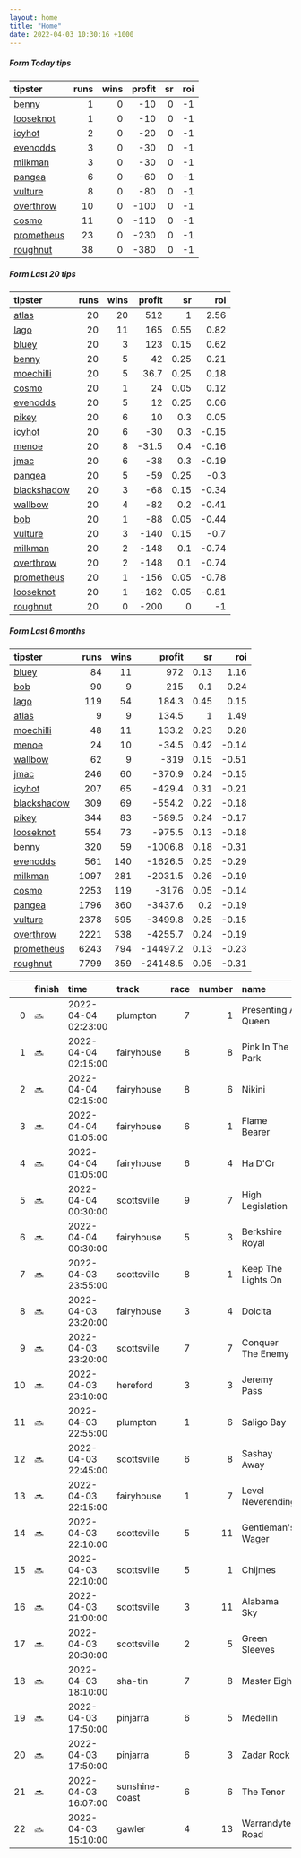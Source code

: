 ```yaml
---   
layout: home  
title: "Home"   
date: 2022-04-03 10:30:16 +1000  
---   
```



##### Form Today tips   

| tipster                                                       |   runs |   wins |   profit |   sr |   roi |
|:--------------------------------------------------------------|-------:|-------:|---------:|-----:|------:|
| [benny](https://mrwayneo.github.io/tips/benny.html)           |      1 |      0 |      -10 |    0 |    -1 |
| [looseknot](https://mrwayneo.github.io/tips/looseknot.html)   |      1 |      0 |      -10 |    0 |    -1 |
| [icyhot](https://mrwayneo.github.io/tips/icyhot.html)         |      2 |      0 |      -20 |    0 |    -1 |
| [evenodds](https://mrwayneo.github.io/tips/evenodds.html)     |      3 |      0 |      -30 |    0 |    -1 |
| [milkman](https://mrwayneo.github.io/tips/milkman.html)       |      3 |      0 |      -30 |    0 |    -1 |
| [pangea](https://mrwayneo.github.io/tips/pangea.html)         |      6 |      0 |      -60 |    0 |    -1 |
| [vulture](https://mrwayneo.github.io/tips/vulture.html)       |      8 |      0 |      -80 |    0 |    -1 |
| [overthrow](https://mrwayneo.github.io/tips/overthrow.html)   |     10 |      0 |     -100 |    0 |    -1 |
| [cosmo](https://mrwayneo.github.io/tips/cosmo.html)           |     11 |      0 |     -110 |    0 |    -1 |
| [prometheus](https://mrwayneo.github.io/tips/prometheus.html) |     23 |      0 |     -230 |    0 |    -1 |
| [roughnut](https://mrwayneo.github.io/tips/roughnut.html)     |     38 |      0 |     -380 |    0 |    -1 |

##### Form Last 20 tips   

| tipster                                                         |   runs |   wins |   profit |   sr |   roi |
|:----------------------------------------------------------------|-------:|-------:|---------:|-----:|------:|
| [atlas](https://mrwayneo.github.io/tips/atlas.html)             |     20 |     20 |    512   | 1    |  2.56 |
| [lago](https://mrwayneo.github.io/tips/lago.html)               |     20 |     11 |    165   | 0.55 |  0.82 |
| [bluey](https://mrwayneo.github.io/tips/bluey.html)             |     20 |      3 |    123   | 0.15 |  0.62 |
| [benny](https://mrwayneo.github.io/tips/benny.html)             |     20 |      5 |     42   | 0.25 |  0.21 |
| [moechilli](https://mrwayneo.github.io/tips/moechilli.html)     |     20 |      5 |     36.7 | 0.25 |  0.18 |
| [cosmo](https://mrwayneo.github.io/tips/cosmo.html)             |     20 |      1 |     24   | 0.05 |  0.12 |
| [evenodds](https://mrwayneo.github.io/tips/evenodds.html)       |     20 |      5 |     12   | 0.25 |  0.06 |
| [pikey](https://mrwayneo.github.io/tips/pikey.html)             |     20 |      6 |     10   | 0.3  |  0.05 |
| [icyhot](https://mrwayneo.github.io/tips/icyhot.html)           |     20 |      6 |    -30   | 0.3  | -0.15 |
| [menoe](https://mrwayneo.github.io/tips/menoe.html)             |     20 |      8 |    -31.5 | 0.4  | -0.16 |
| [jmac](https://mrwayneo.github.io/tips/jmac.html)               |     20 |      6 |    -38   | 0.3  | -0.19 |
| [pangea](https://mrwayneo.github.io/tips/pangea.html)           |     20 |      5 |    -59   | 0.25 | -0.3  |
| [blackshadow](https://mrwayneo.github.io/tips/blackshadow.html) |     20 |      3 |    -68   | 0.15 | -0.34 |
| [wallbow](https://mrwayneo.github.io/tips/wallbow.html)         |     20 |      4 |    -82   | 0.2  | -0.41 |
| [bob](https://mrwayneo.github.io/tips/bob.html)                 |     20 |      1 |    -88   | 0.05 | -0.44 |
| [vulture](https://mrwayneo.github.io/tips/vulture.html)         |     20 |      3 |   -140   | 0.15 | -0.7  |
| [milkman](https://mrwayneo.github.io/tips/milkman.html)         |     20 |      2 |   -148   | 0.1  | -0.74 |
| [overthrow](https://mrwayneo.github.io/tips/overthrow.html)     |     20 |      2 |   -148   | 0.1  | -0.74 |
| [prometheus](https://mrwayneo.github.io/tips/prometheus.html)   |     20 |      1 |   -156   | 0.05 | -0.78 |
| [looseknot](https://mrwayneo.github.io/tips/looseknot.html)     |     20 |      1 |   -162   | 0.05 | -0.81 |
| [roughnut](https://mrwayneo.github.io/tips/roughnut.html)       |     20 |      0 |   -200   | 0    | -1    |

##### Form Last 6 months   

| tipster                                                         |   runs |   wins |   profit |   sr |   roi |
|:----------------------------------------------------------------|-------:|-------:|---------:|-----:|------:|
| [bluey](https://mrwayneo.github.io/tips/bluey.html)             |     84 |     11 |    972   | 0.13 |  1.16 |
| [bob](https://mrwayneo.github.io/tips/bob.html)                 |     90 |      9 |    215   | 0.1  |  0.24 |
| [lago](https://mrwayneo.github.io/tips/lago.html)               |    119 |     54 |    184.3 | 0.45 |  0.15 |
| [atlas](https://mrwayneo.github.io/tips/atlas.html)             |      9 |      9 |    134.5 | 1    |  1.49 |
| [moechilli](https://mrwayneo.github.io/tips/moechilli.html)     |     48 |     11 |    133.2 | 0.23 |  0.28 |
| [menoe](https://mrwayneo.github.io/tips/menoe.html)             |     24 |     10 |    -34.5 | 0.42 | -0.14 |
| [wallbow](https://mrwayneo.github.io/tips/wallbow.html)         |     62 |      9 |   -319   | 0.15 | -0.51 |
| [jmac](https://mrwayneo.github.io/tips/jmac.html)               |    246 |     60 |   -370.9 | 0.24 | -0.15 |
| [icyhot](https://mrwayneo.github.io/tips/icyhot.html)           |    207 |     65 |   -429.4 | 0.31 | -0.21 |
| [blackshadow](https://mrwayneo.github.io/tips/blackshadow.html) |    309 |     69 |   -554.2 | 0.22 | -0.18 |
| [pikey](https://mrwayneo.github.io/tips/pikey.html)             |    344 |     83 |   -589.5 | 0.24 | -0.17 |
| [looseknot](https://mrwayneo.github.io/tips/looseknot.html)     |    554 |     73 |   -975.5 | 0.13 | -0.18 |
| [benny](https://mrwayneo.github.io/tips/benny.html)             |    320 |     59 |  -1006.8 | 0.18 | -0.31 |
| [evenodds](https://mrwayneo.github.io/tips/evenodds.html)       |    561 |    140 |  -1626.5 | 0.25 | -0.29 |
| [milkman](https://mrwayneo.github.io/tips/milkman.html)         |   1097 |    281 |  -2031.5 | 0.26 | -0.19 |
| [cosmo](https://mrwayneo.github.io/tips/cosmo.html)             |   2253 |    119 |  -3176   | 0.05 | -0.14 |
| [pangea](https://mrwayneo.github.io/tips/pangea.html)           |   1796 |    360 |  -3437.6 | 0.2  | -0.19 |
| [vulture](https://mrwayneo.github.io/tips/vulture.html)         |   2378 |    595 |  -3499.8 | 0.25 | -0.15 |
| [overthrow](https://mrwayneo.github.io/tips/overthrow.html)     |   2221 |    538 |  -4255.7 | 0.24 | -0.19 |
| [prometheus](https://mrwayneo.github.io/tips/prometheus.html)   |   6243 |    794 | -14497.2 | 0.13 | -0.23 |
| [roughnut](https://mrwayneo.github.io/tips/roughnut.html)       |   7799 |    359 | -24148.5 | 0.05 | -0.31 |

|    | finish   | time                | track          |   race |   number | name               |   odds | tipster            |
|---:|:---------|:--------------------|:---------------|-------:|---------:|:-------------------|-------:|:-------------------|
|  0 | :soon:   | 2022-04-04 02:23:00 | plumpton       |      7 |        1 | Presenting A Queen |   1.75 | vulture,milkman    |
|  1 | :soon:   | 2022-04-04 02:15:00 | fairyhouse     |      8 |        8 | Pink In The Park   |   4.4  | overthrow          |
|  2 | :soon:   | 2022-04-04 02:15:00 | fairyhouse     |      8 |        6 | Nikini             |   3.7  | overthrow          |
|  3 | :soon:   | 2022-04-04 01:05:00 | fairyhouse     |      6 |        1 | Flame Bearer       |   3.3  | overthrow          |
|  4 | :soon:   | 2022-04-04 01:05:00 | fairyhouse     |      6 |        4 | Ha D'Or            |   4.8  | overthrow          |
|  5 | :soon:   | 2022-04-04 00:30:00 | scottsville    |      9 |        7 | High Legislation   |   0    | vulture            |
|  6 | :soon:   | 2022-04-04 00:30:00 | fairyhouse     |      5 |        3 | Berkshire Royal    |   3.75 | evenodds,overthrow |
|  7 | :soon:   | 2022-04-03 23:55:00 | scottsville    |      8 |        1 | Keep The Lights On |   0    | pangea             |
|  8 | :soon:   | 2022-04-03 23:20:00 | fairyhouse     |      3 |        4 | Dolcita            |   2.62 | evenodds,overthrow |
|  9 | :soon:   | 2022-04-03 23:20:00 | scottsville    |      7 |        7 | Conquer The Enemy  |   0    | vulture            |
| 10 | :soon:   | 2022-04-03 23:10:00 | hereford       |      3 |        3 | Jeremy Pass        |   5.5  | overthrow          |
| 11 | :soon:   | 2022-04-03 22:55:00 | plumpton       |      1 |        6 | Saligo Bay         |   1.36 | vulture            |
| 12 | :soon:   | 2022-04-03 22:45:00 | scottsville    |      6 |        8 | Sashay Away        |   0    | vulture,milkman    |
| 13 | :soon:   | 2022-04-03 22:15:00 | fairyhouse     |      1 |        7 | Level Neverending  |   1.5  | milkman            |
| 14 | :soon:   | 2022-04-03 22:10:00 | scottsville    |      5 |       11 | Gentleman's Wager  |   0    | icyhot             |
| 15 | :soon:   | 2022-04-03 22:10:00 | scottsville    |      5 |        1 | Chijmes            |   0    | pangea             |
| 16 | :soon:   | 2022-04-03 21:00:00 | scottsville    |      3 |       11 | Alabama Sky        |   0    | evenodds,overthrow |
| 17 | :soon:   | 2022-04-03 20:30:00 | scottsville    |      2 |        5 | Green Sleeves      |   0    | overthrow          |
| 18 | :soon:   | 2022-04-03 18:10:00 | sha-tin        |      7 |        8 | Master Eight       |   4    | icyhot             |
| 19 | :soon:   | 2022-04-03 17:50:00 | pinjarra       |      6 |        5 | Medellin           |  17    | pangea             |
| 20 | :soon:   | 2022-04-03 17:50:00 | pinjarra       |      6 |        3 | Zadar Rock         |   2.15 | benny,pangea       |
| 21 | :soon:   | 2022-04-03 16:07:00 | sunshine-coast |      6 |        6 | The Tenor          |   7    | pangea,overthrow   |
| 22 | :soon:   | 2022-04-03 15:10:00 | gawler         |      4 |       13 | Warrandyte Road    |   5.5  | looseknot          |